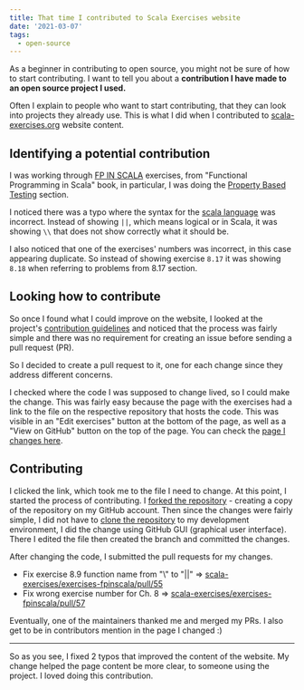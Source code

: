 ```yaml
---
title: That time I contributed to Scala Exercises website
date: '2021-03-07'
tags:
  - open-source
---
```


As a beginner in contributing to open source, you might not be sure of how to start contributing. I want to tell you about a **contribution I have made to an open source project I used.**

Often I explain to people who want to start contributing, that they can look into projects they already use. This is what I did when I contributed to [scala-exercises.org](https://www.scala-exercises.org/) website content.

## Identifying a potential contribution

I was working through [FP IN SCALA](https://www.scala-exercises.org/fp_in_scala) exercises, from "Functional Programming in Scala" book, in particular, I was doing the [Property Based Testing](https://www.scala-exercises.org/fp_in_scala/property_based_testing) section.

I noticed there was a typo where the syntax for the [scala language](https://www.scala-lang.org/) was incorrect. Instead of showing `||`, which means logical or in Scala, it was showing `\\` that does not show correctly what it should be.

I also noticed that one of the exercises' numbers was incorrect, in this case appearing duplicate. So instead of showing exercise `8.17` it was showing `8.18` when referring to problems from 8.17 section.

## Looking how to contribute

So once I found what I could improve on the website, I looked at the project's [contribution guidelines](https://github.com/scala-exercises/exercises-fpinscala/blob/master/CONTRIBUTING.md) and noticed that the process was fairly simple and there was no requirement for creating an issue before sending a pull request (PR).

So I decided to create a pull request to it, one for each change since they address different concerns.

I checked where the code I was supposed to change lived, so I could make the change. This was fairly easy because the page with the exercises had a link to the file on the respective repository that hosts the code. This was visible in an "Edit exercises" button at the bottom of the page, as well as a "View on GitHub" button on the top of the page. You can check the [page I changes here](https://www.scala-exercises.org/fp_in_scala/property_based_testing).

## Contributing

I clicked the link, which took me to the file I need to change. At this point, I started the process of contributing. I [forked the repository](https://docs.github.com/en/github/getting-started-with-github/fork-a-repo) - creating a copy of the repository on my GitHub account. Then since the changes were fairly simple, I did not have to [clone the repository](https://docs.github.com/en/github/creating-cloning-and-archiving-repositories/cloning-a-repository) to my development environment, I did the change using GitHub GUI (graphical user interface). There I edited the file then created the branch and committed the changes.

After changing the code, I submitted the pull requests for my changes.

- Fix exercise 8.9 function name from "\\" to "||" => [scala-exercises/exercises-fpinscala/pull/55](https://github.com/scala-exercises/exercises-fpinscala/pull/55)
- Fix wrong exercise number for Ch. 8 => [scala-exercises/exercises-fpinscala/pull/57](https://github.com/scala-exercises/exercises-fpinscala/pull/57)

Eventually, one of the maintainers thanked me and merged my PRs. I also get to be in contributors mention in the page I changed :)

---

So as you see, I fixed 2 typos that improved the content of the website. My change helped the page content be more clear, to someone using the project. I loved doing this contribution.
